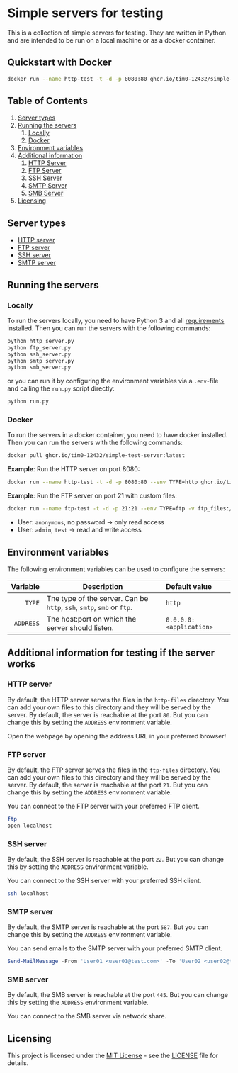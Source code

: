 # Simple servers for testing

This is a collection of simple servers for testing. They are written in Python and are intended to be run on a local machine or as a docker container.

## Quickstart with Docker

```bash
docker run --name http-test -t -d -p 8080:80 ghcr.io/tim0-12432/simple-test-server:latest
```

## Table of Contents

1. [Server types](#server-types)
2. [Running the servers](#running-the-servers)
   1. [Locally](#locally)
   2. [Docker](#docker)
3. [Environment variables](#environment-variables)
4. [Additional information](#additional-information-for-testing-if-the-server-works)
   1. [HTTP Server](#http-server)
   2. [FTP Server](#ftp-server)
   3. [SSH Server](#ssh-server)
   4. [SMTP Server](#smtp-server)
   5. [SMB Server](#smb-server)
5. [Licensing](#licensing)

## Server types

- [HTTP server](./http_server.py)
- [FTP server](./ftp_server.py)
- [SSH server](./ssh_server.py)
- [SMTP server](./smtp_server.py)

## Running the servers

### Locally

To run the servers locally, you need to have Python 3 and all [requirements](./requirements.txt) installed. Then you can run the servers with the following commands:

```bash
python http_server.py
python ftp_server.py
python ssh_server.py
python smtp_server.py
python smb_server.py
```

or you can run it by configuring the environment variables via a `.env`-file and calling the `run.py` script directly:

```bash
python run.py
```

### Docker

To run the servers in a docker container, you need to have docker installed. Then you can run the servers with the following commands:

```bash
docker pull ghcr.io/tim0-12432/simple-test-server:latest
```

**Example**: Run the HTTP server on port 8080:

```bash
docker run --name http-test -t -d -p 8080:80 --env TYPE=http ghcr.io/tim0-12432/simple-test-server:latest
```

**Example**: Run the FTP server on port 21 with custom files:

```bash
docker run --name ftp-test -t -d -p 21:21 --env TYPE=ftp -v ftp_files:/app/ftp-files ghcr.io/tim0-12432/simple-test-server:latest
```

- User: `anonymous`, no password -> only read access
- User: `admin`, `test` -> read and write access

## Environment variables

The following environment variables can be used to configure the servers:

|   Variable | Description | Default value |
| ---------: | ----------- | :------------ |
|     `TYPE` | The type of the server. Can be `http`, `ssh`, `smtp`, `smb` or `ftp`. | `http` |
|  `ADDRESS` | The host:port on which the server should listen. | `0.0.0.0:<application>` |

## Additional information for testing if the server works

### HTTP server

By default, the HTTP server serves the files in the `http-files` directory. You can add your own files to this directory and they will be served by the server.
By default, the server is reachable at the port `80`. But you can change this by setting the `ADDRESS` environment variable.

Open the webpage by opening the address URL in your preferred browser!

### FTP server

By default, the FTP server serves the files in the `ftp-files` directory. You can add your own files to this directory and they will be served by the server.
By default, the server is reachable at the port `21`. But you can change this by setting the `ADDRESS` environment variable.

You can connect to the FTP server with your preferred FTP client.

```bash
ftp
open localhost
```

### SSH server

By default, the SSH server is reachable at the port `22`. But you can change this by setting the `ADDRESS` environment variable.

You can connect to the SSH server with your preferred SSH client.

```bash
ssh localhost
```

### SMTP server

By default, the SMTP server is reachable at the port `587`. But you can change this by setting the `ADDRESS` environment variable.

You can send emails to the SMTP server with your preferred SMTP client.

```powershell
Send-MailMessage -From 'User01 <user01@test.com>' -To 'User02 <user02@test.com>' -Subject 'Test mail' -Body 'This is a test message.' -SmtpServer '127.0.0.1' -Port 587
```

### SMB server

By default, the SMB server is reachable at the port `445`. But you can change this by setting the `ADDRESS` environment variable.

You can connect to the SMB server via network share.

## Licensing

This project is licensed under the [MIT License](https://en.wikipedia.org/wiki/MIT_License) - see the [LICENSE](./LICENSE.md) file for details.
